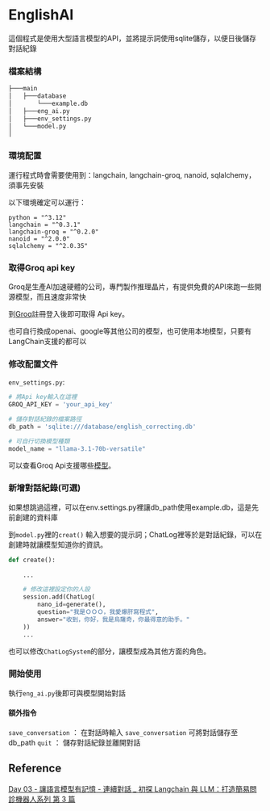 # EnglishAI

這個程式是使用大型語言模型的API，並將提示詞使用sqlite儲存，以便日後儲存對話紀錄


### 檔案結構

```bash
├───main
│   ├───database
│       └───example.db
│   ├───eng_ai.py
│   ├───env_settings.py
│   └───model.py
│
```

### 環境配置

運行程式時會需要使用到：langchain, langchain-groq, nanoid, sqlalchemy，須事先安裝

以下環境確定可以運行：
```poetry
python = "^3.12"
langchain = "^0.3.1"
langchain-groq = "^0.2.0"
nanoid = "^2.0.0"
sqlalchemy = "^2.0.35"
```


### 取得Groq api key

Groq是生產AI加速硬體的公司，專門製作推理晶片，有提供免費的API來跑一些開源模型，而且速度非常快

到[Groq](https://console.groq.com/keys)註冊登入後即可取得 Api key。

也可自行換成openai、google等其他公司的模型，也可使用本地模型，只要有LangChain支援的都可以



### 修改配置文件

`env_settings.py`:

```Python
# 將Api key輸入在這裡
GROQ_API_KEY = 'your_api_key'

# 儲存對話紀錄的檔案路徑
db_path = 'sqlite:///database/english_correcting.db'

# 可自行切換模型種類
model_name = "llama-3.1-70b-versatile"
```

可以查看Groq Api支援哪些[模型](https://console.groq.com/docs/models)。



### 新增對話紀錄(可選)
如果想跳過這裡，可以在env.settings.py裡讓db_path使用example.db，這是先前創建的資料庫

到`model.py`裡的`creat()` 輸入想要的提示詞；ChatLog裡等於是對話紀錄，可以在創建時就讓模型知道你的資訊。

```Python
def create():
    
    ...

    # 修改這裡設定你的人設
    session.add(ChatLog(
        nano_id=generate(), 
        question="我是ＯＯＯ，我愛爆肝寫程式", 
        answer="收到，你好，我是烏薩奇，你最得意的助手。"
    ))
    ...
```

也可以修改`ChatLogSystem`的部分，讓模型成為其他方面的角色。



### 開始使用

執行`eng_ai.py`後即可與模型開始對話

#### 額外指令
`save_conversation` ： 在對話時輸入 `save_conversation` 可將對話儲存至 db_path
`quit` ： 儲存對話紀錄並離開對話



## Reference

[Day 03 - 讓語言模型有記憶 - 連續對話 _ 初探 Langchain 與 LLM：打造簡易問診機器人系列 第 3 篇](https://ithelp.ithome.com.tw/articles/10352230)
